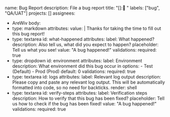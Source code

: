 name: Bug Report
description: File a bug report
title: "[<App name>]::bug: "
labels: ["bug", "QA/UAT"]
projects: []
assignees:
  - AreWiv
body:
  - type: markdown
    attributes:
      value: |
        Thanks for taking the time to fill out this bug report!
  - type: textarea
    id: what-happened
    attributes:
      label: What happened?
      description: Also tell us, what did you expect to happen?
      placeholder: Tell us what you see!
      value: "A bug happened!"
    validations:
      required: true
  - type: dropdown
    id: environment
    attributes:
      label: Environment
      description: What environment did this bug occur in
      options:
        - Test (Default)
        - Prod (Prod)
      default: 0
    validations:
      required: true
  - type: textarea
    id: logs
    attributes:
      label: Relevant log output
      description: Please copy and paste any relevant log output. This will be automatically formatted into code, so no need for backticks.
      render: shell
  - type: textarea
    id: verify-steps
    attributes:
      label: Verification steps
      description: How to verify that this bug has been fixed?
      placeholder: Tell us how to check if the bug has been fixed!
      value: "A bug happened!"
    validations:
      required: true
